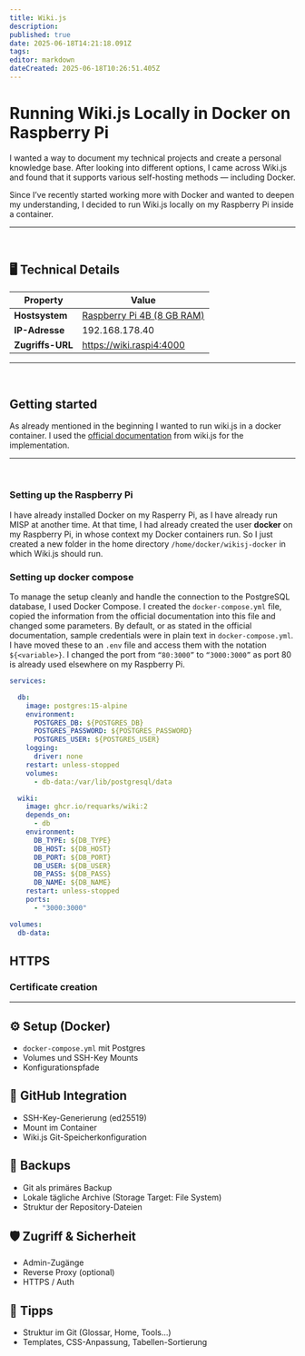 ```yaml
---
title: Wiki.js
description: 
published: true
date: 2025-06-18T14:21:18.091Z
tags: 
editor: markdown
dateCreated: 2025-06-18T10:26:51.405Z
---
```


# Running Wiki.js Locally in Docker on Raspberry Pi

I wanted a way to document my technical projects and create a personal knowledge base. After looking into different options, I came across Wiki.js and found that it supports various self-hosting methods — including Docker.

Since I’ve recently started working more with Docker and wanted to deepen my understanding, I decided to run Wiki.js locally on my Raspberry Pi inside a container.

---
<br>

## 🖥️ Technical Details
| Property | Value |
|---|---|
| **Hostsystem** | [Raspberry Pi 4B (8 GB RAM)](/home-lab/Server/raspberrypi)|
| **IP-Adresse** | 192.168.178.40 |
| **Zugriffs-URL** | https://wiki.raspi4:4000 |

--- 
<br>

## Getting started
As already mentioned in the beginning I wanted to run wiki.js in a docker container. I used the [official documentation](https://docs.requarks.io/install/docker) from wiki.js for the implementation.

---
<br>

### Setting up the Raspberry Pi
I have already installed Docker on my Rasperry Pi, as I have already run MISP at another time. At that time, I had already created the user **docker** on my Raspberry Pi, in whose context my Docker containers run. So I just created a new folder in the home directory `/home/docker/wikisj-docker` in which Wiki.js should run.


### Setting up docker compose
To manage the setup cleanly and handle the connection to the PostgreSQL database, I used Docker Compose.
I created the `docker-compose.yml` file, copied the information from the official documentation into this file and changed some parameters.
By default, or as stated in the official documentation, sample credentials were in plain text in `docker-compose.yml`. I have moved these to an `.env` file and access them with the notation `${<variable>}`.
I changed the port from `“80:3000”` to `“3000:3000”` as port 80 is already used elsewhere on my Raspberry Pi.


```yaml
services:

  db:
    image: postgres:15-alpine
    environment:
      POSTGRES_DB: ${POSTGRES_DB}
      POSTGRES_PASSWORD: ${POSTGRES_PASSWORD}
      POSTGRES_USER: ${POSTGRES_USER}
    logging:
      driver: none
    restart: unless-stopped
    volumes:
      - db-data:/var/lib/postgresql/data

  wiki:
    image: ghcr.io/requarks/wiki:2
    depends_on:
      - db
    environment:
      DB_TYPE: ${DB_TYPE}
      DB_HOST: ${DB_HOST}
      DB_PORT: ${DB_PORT}
      DB_USER: ${DB_USER}
      DB_PASS: ${DB_PASS}
      DB_NAME: ${DB_NAME}
    restart: unless-stopped
    ports:
      - "3000:3000"

volumes:
  db-data:
```



## HTTPS

### Certificate creation



--- 

## ⚙️ Setup (Docker)

- `docker-compose.yml` mit Postgres
- Volumes und SSH-Key Mounts
- Konfigurationspfade

## 🔐 GitHub Integration

- SSH-Key-Generierung (ed25519)
- Mount im Container
- Wiki.js Git-Speicherkonfiguration

## 💾 Backups

- Git als primäres Backup
- Lokale tägliche Archive (Storage Target: File System)
- Struktur der Repository-Dateien

## 🛡️ Zugriff & Sicherheit

- Admin-Zugänge
- Reverse Proxy (optional)
- HTTPS / Auth

## 🧠 Tipps

- Struktur im Git (Glossar, Home, Tools...)
- Templates, CSS-Anpassung, Tabellen-Sortierung

